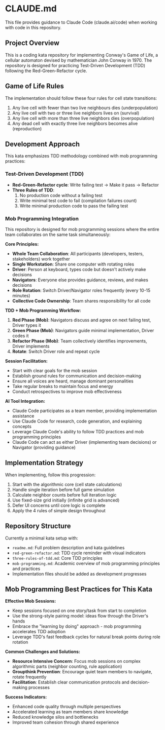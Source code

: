 # CLAUDE.md

This file provides guidance to Claude Code (claude.ai/code) when working with code in this repository.

## Project Overview

This is a coding kata repository for implementing Conway's Game of Life, a cellular automaton devised by mathematician John Conway in 1970. The repository is designed for practicing Test-Driven Development (TDD) following the Red-Green-Refactor cycle.

## Game of Life Rules

The implementation should follow these four rules for cell state transitions:
1. Any live cell with fewer than two live neighbours dies (underpopulation)
2. Any live cell with two or three live neighbors lives on (survival)
3. Any live cell with more than three live neighbors dies (overpopulation)
4. Any dead cell with exactly three live neighbors becomes alive (reproduction)

## Development Approach

This kata emphasizes TDD methodology combined with mob programming practices:

### Test-Driven Development (TDD)
- **Red-Green-Refactor cycle**: Write failing test → Make it pass → Refactor
- **Three Rules of TDD**:
  1. No production code without a failing test
  2. Write minimal test code to fail (compilation failures count)
  3. Write minimal production code to pass the failing test

### Mob Programming Integration
This repository is designed for mob programming sessions where the entire team collaborates on the same task simultaneously:

**Core Principles:**
- **Whole Team Collaboration**: All participants (developers, testers, stakeholders) work together
- **Single Workstation**: Share one computer with rotating roles
- **Driver**: Person at keyboard, types code but doesn't actively make decisions
- **Navigators**: Everyone else provides guidance, reviews, and makes decisions
- **Role Rotation**: Switch Driver/Navigator roles frequently (every 10-15 minutes)
- **Collective Code Ownership**: Team shares responsibility for all code

**TDD + Mob Programming Workflow:**
1. **Red Phase (Mob)**: Navigators discuss and agree on next failing test, Driver types it
2. **Green Phase (Mob)**: Navigators guide minimal implementation, Driver codes it
3. **Refactor Phase (Mob)**: Team collectively identifies improvements, Driver implements
4. **Rotate**: Switch Driver role and repeat cycle

**Session Facilitation:**
- Start with clear goals for the mob session
- Establish ground rules for communication and decision-making
- Ensure all voices are heard, manage dominant personalities
- Take regular breaks to maintain focus and energy
- Conduct retrospectives to improve mob effectiveness

**AI Tool Integration:**
- Claude Code participates as a team member, providing implementation assistance
- Use Claude Code for research, code generation, and explaining concepts
- Leverage Claude Code's ability to follow TDD practices and mob programming principles
- Claude Code can act as either Driver (implementing team decisions) or Navigator (providing guidance)

## Implementation Strategy

When implementing, follow this progression:
1. Start with the algorithmic core (cell state calculations)
2. Handle single iteration before full game simulation
3. Calculate neighbor counts before full iteration logic
4. Use fixed-size grid initially (infinite grid is advanced)
5. Defer UI concerns until core logic is complete
6. Apply the 4 rules of simple design throughout

## Repository Structure

Currently a minimal kata setup with:
- `readme.md`: Full problem description and kata guidelines
- `red-green-refactor.md`: TDD cycle reminder with visual indicators
- `three-rules-of-tdd.md`: Core TDD principles
- `mob-programming.md`: Academic overview of mob programming principles and practices
- Implementation files should be added as development progresses

## Mob Programming Best Practices for This Kata

**Effective Mob Sessions:**
- Keep sessions focused on one story/task from start to completion
- Use the strong-style pairing model: ideas flow through the Driver's hands
- Embrace the "learning by doing" approach - mob programming accelerates TDD adoption
- Leverage TDD's fast feedback cycles for natural break points during role rotation

**Common Challenges and Solutions:**
- **Resource Intensive Concern**: Focus mob sessions on complex algorithmic parts (neighbor counting, rule application)
- **Groupthink Prevention**: Encourage quiet team members to navigate, rotate frequently
- **Facilitation**: Establish clear communication protocols and decision-making processes

**Success Indicators:**
- Enhanced code quality through multiple perspectives
- Accelerated learning as team members share knowledge
- Reduced knowledge silos and bottlenecks
- Improved team cohesion through shared experience